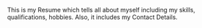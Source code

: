 This is my Resume which tells all about myself including my skills, qualifications, hobbies. Also, it includes my Contact Details.
